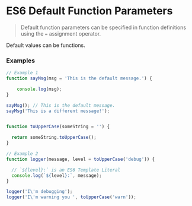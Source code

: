 # ES6 Default Function Parameters

> Default function parameters can be specified in function definitions using the  `=` assignment operator.

Default values can be functions.


### Examples

```js
// Example 1
function sayMsg(msg = 'This is the default message.') {

	console.log(msg);
}

sayMsg(); // This is the default message.
sayMsg('This is a different message!');


function toUpperCase(someString = '') {

  return someString.toUpperCase();
}
```

```js
// Example 2
function logger(message, level = toUpperCase('debug')) {

  // `${level}:` is an ES6 Template Literal
  console.log(`${level}:`, message);
}

logger('I\'m debugging');
logger('I\'m warning you ', toUpperCase('warn'));
```
